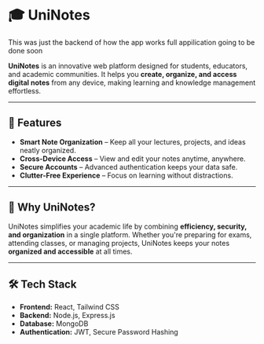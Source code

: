 # 🎓 UniNotes

This was just the backend of how the app works full appilication going to be done soon

**UniNotes** is an innovative web platform designed for students, educators, and academic communities. It helps you **create, organize, and access digital notes** from any device, making learning and knowledge management effortless.

---

## 🚀 Features

- **Smart Note Organization** – Keep all your lectures, projects, and ideas neatly organized.  
- **Cross-Device Access** – View and edit your notes anytime, anywhere.  
- **Secure Accounts** – Advanced authentication keeps your data safe.  
- **Clutter-Free Experience** – Focus on learning without distractions.  

---

## 🎯 Why UniNotes?

UniNotes simplifies your academic life by combining **efficiency, security, and organization** in a single platform. Whether you're preparing for exams, attending classes, or managing projects, UniNotes keeps your notes **organized and accessible** at all times.

---

## 🛠️ Tech Stack

- **Frontend:** React, Tailwind CSS  
- **Backend:** Node.js, Express.js  
- **Database:** MongoDB  
- **Authentication:** JWT, Secure Password Hashing 

